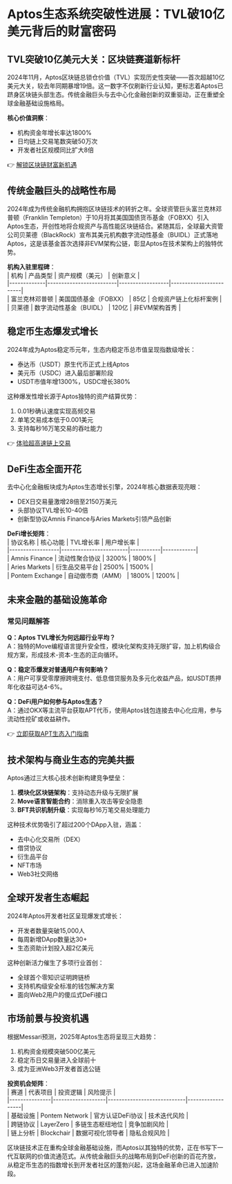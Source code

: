 # Aptos生态系统突破性进展：TVL破10亿美元背后的财富密码  

## TVL突破10亿美元大关：区块链赛道新标杆  
2024年11月，Aptos区块链总锁仓价值（TVL）实现历史性突破——首次超越10亿美元大关，较去年同期暴增19倍。这一数字不仅刷新行业认知，更标志着Aptos已跻身区块链头部生态。传统金融巨头与去中心化金融创新的双重驱动，正在重塑全球金融基础设施格局。  

**核心价值洞察**：  
- 机构资金年增长率达1800%  
- 日均链上交易笔数突破50万次  
- 开发者社区规模同比扩大8倍  

👉 [解锁区块链财富新机遇](https://bit.ly/okx_welcome)  

## 传统金融巨头的战略性布局  
2024年成为传统金融机构拥抱区块链技术的转折之年。全球资管巨头富兰克林邓普顿（Franklin Templeton）于10月将其美国国债货币基金（FOBXX）引入Aptos生态，开创性地将合规资产与高性能区块链结合。紧随其后，全球最大资管公司贝莱德（BlackRock）宣布其美元机构数字流动性基金（BUIDL）正式落地Aptos，这是该基金首次选择非EVM架构公链，彰显Aptos在技术架构上的独特优势。  

**机构入驻里程碑**：  
| 机构        | 产品类型                | 资产规模（美元） | 创新意义               |  
|-------------|-------------------------|------------------|------------------------|  
| 富兰克林邓普顿 | 美国国债基金（FOBXX）   | 85亿             | 合规资产链上化标杆案例 |  
| 贝莱德       | 数字流动性基金（BUIDL） | 120亿            | 非EVM架构首秀          |  

## 稳定币生态爆发式增长  
2024年成为Aptos稳定币元年，生态内稳定币总市值呈现指数级增长：  
- 泰达币（USDT）原生代币正式上线Aptos  
- 美元币（USDC）进入最后部署阶段  
- USDT市值年增1300%，USDC增长380%  

这种爆发性增长源于Aptos独特的资产结算优势：  
1. 0.01秒确认速度实现高频交易  
2. 单笔交易成本低于0.001美元  
3. 支持每秒16万笔交易的吞吐能力  

👉 [体验超高速链上交易](https://bit.ly/okx_welcome)  

## DeFi生态全面开花  
去中心化金融板块成为Aptos生态增长引擎，2024年核心数据表现亮眼：  
- DEX日交易量激增28倍至2150万美元  
- 头部协议TVL增长10-40倍  
- 创新型协议Amnis Finance与Aries Markets引领产品创新  

**DeFi增长矩阵**：  
| 协议名称         | 核心功能               | TVL增长率 | 用户增长率 |  
|------------------|------------------------|-----------|------------|  
| Amnis Finance    | 流动性聚合协议         | 3200%     | 1800%      |  
| Aries Markets    | 衍生品交易平台         | 2500%     | 1500%      |  
| Pontem Exchange  | 自动做市商（AMM）      | 1800%     | 1200%      |  

## 未来金融的基础设施革命  

### 常见问题解答  
**Q：Aptos TVL增长为何远超行业平均？**  
A：独特的Move编程语言提升安全性，模块化架构支持无限扩容，加上机构级合规方案，形成技术-资本-生态的正向循环。  

**Q：稳定币爆发对普通用户有何影响？**  
A：用户可享受零摩擦跨境支付、低息借贷服务及多元化收益产品，如USDT质押年化收益可达4-6%。  

**Q：DeFi用户如何参与Aptos生态？**  
A：通过OKX等主流平台获取APT代币，使用Aptos钱包连接去中心化应用，参与流动性挖矿或收益耕作。  

👉 [立即获取APT生态入门指南](https://bit.ly/okx_welcome)  

## 技术架构与商业生态的完美共振  
Aptos通过三大核心技术创新构建竞争壁垒：  
1. **模块化区块链架构**：支持动态升级与无限扩展  
2. **Move语言智能合约**：消除重入攻击等安全隐患  
3. **BFT共识机制升级**：实现每秒16万笔交易处理能力  

这种技术优势吸引了超过200个DApp入驻，涵盖：  
- 去中心化交易所（DEX）  
- 借贷协议  
- 衍生品平台  
- NFT市场  
- Web3社交网络  

## 全球开发者生态崛起  
2024年Aptos开发者社区呈现爆发式增长：  
- 开发者数量突破15,000人  
- 每周新增DApp数量达30+  
- 生态资助计划投入超2亿美元  

这种创新活力催生了多项行业首创：  
- 全球首个零知识证明跨链桥  
- 支持机构级安全标准的钱包解决方案  
- 面向Web2用户的傻瓜式DeFi接口  

## 市场前景与投资机遇  
根据Messari预测，2025年Aptos生态将呈现三大趋势：  
1. 机构资金规模突破500亿美元  
2. 稳定币日交易量进入全球前十  
3. 成为亚洲Web3开发者首选公链  

**投资机会矩阵**：  
| 赛道          | 代表项目          | 投资逻辑                   | 风险提示         |  
|---------------|-------------------|----------------------------|------------------|  
| 基础设施      | Pontem Network    | 官方认证DeFi协议           | 技术迭代风险     |  
| 跨链协议      | LayerZero        | 多链生态枢纽地位           | 竞争加剧风险     |  
| 链上分析      | Blockchair        | 数据可视化领导者           | 隐私合规风险     |  

区块链技术正在重构全球金融基础设施，而Aptos以其独特的优势，正在书写下一代互联网的价值流通范式。从传统金融巨头的战略布局到DeFi创新的百花齐放，从稳定币生态的指数增长到开发者社区的蓬勃兴起，这场金融革命已进入加速阶段。